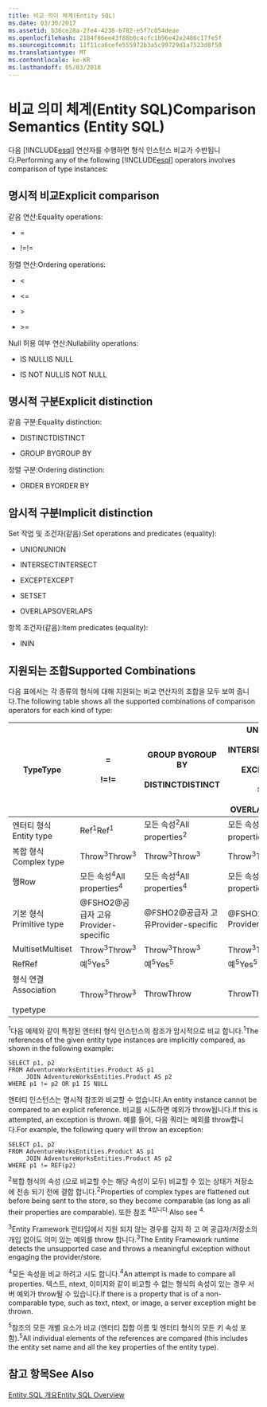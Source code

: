 ```yaml
---
title: 비교 의미 체계(Entity SQL)
ms.date: 03/30/2017
ms.assetid: b36ce28a-2fe4-4236-b782-e5f7c054deae
ms.openlocfilehash: 2184f86ee43f88b0c4cfc1b96e42e2486c17fe5f
ms.sourcegitcommit: 11f11ca6cefe555972b3a5c99729d1a7523d8f50
ms.translationtype: MT
ms.contentlocale: ko-KR
ms.lasthandoff: 05/03/2018
---
```

# <a name="comparison-semantics-entity-sql"></a><span data-ttu-id="6e319-102">비교 의미 체계(Entity SQL)</span><span class="sxs-lookup"><span data-stu-id="6e319-102">Comparison Semantics (Entity SQL)</span></span>
<span data-ttu-id="6e319-103">다음 [!INCLUDE[esql](../../../../../../includes/esql-md.md)] 연산자를 수행하면 형식 인스턴스 비교가 수반됩니다.</span><span class="sxs-lookup"><span data-stu-id="6e319-103">Performing any of the following [!INCLUDE[esql](../../../../../../includes/esql-md.md)] operators involves comparison of type instances:</span></span>  
  
## <a name="explicit-comparison"></a><span data-ttu-id="6e319-104">명시적 비교</span><span class="sxs-lookup"><span data-stu-id="6e319-104">Explicit comparison</span></span>  
 <span data-ttu-id="6e319-105">같음 연산:</span><span class="sxs-lookup"><span data-stu-id="6e319-105">Equality operations:</span></span>  
  
-   =  
  
-   <span data-ttu-id="6e319-106">!=</span><span class="sxs-lookup"><span data-stu-id="6e319-106">!=</span></span>  
  
 <span data-ttu-id="6e319-107">정렬 연산:</span><span class="sxs-lookup"><span data-stu-id="6e319-107">Ordering operations:</span></span>  
  
-   <  
  
-   \<=  
  
-   \>  
  
-   \>=  
  
 <span data-ttu-id="6e319-108">Null 허용 여부 연산:</span><span class="sxs-lookup"><span data-stu-id="6e319-108">Nullability operations:</span></span>  
  
-   <span data-ttu-id="6e319-109">IS NULL</span><span class="sxs-lookup"><span data-stu-id="6e319-109">IS NULL</span></span>  
  
-   <span data-ttu-id="6e319-110">IS NOT NULL</span><span class="sxs-lookup"><span data-stu-id="6e319-110">IS NOT NULL</span></span>  
  
## <a name="explicit-distinction"></a><span data-ttu-id="6e319-111">명시적 구분</span><span class="sxs-lookup"><span data-stu-id="6e319-111">Explicit distinction</span></span>  
 <span data-ttu-id="6e319-112">같음 구분:</span><span class="sxs-lookup"><span data-stu-id="6e319-112">Equality distinction:</span></span>  
  
-   <span data-ttu-id="6e319-113">DISTINCT</span><span class="sxs-lookup"><span data-stu-id="6e319-113">DISTINCT</span></span>  
  
-   <span data-ttu-id="6e319-114">GROUP BY</span><span class="sxs-lookup"><span data-stu-id="6e319-114">GROUP BY</span></span>  
  
 <span data-ttu-id="6e319-115">정렬 구분:</span><span class="sxs-lookup"><span data-stu-id="6e319-115">Ordering distinction:</span></span>  
  
-   <span data-ttu-id="6e319-116">ORDER BY</span><span class="sxs-lookup"><span data-stu-id="6e319-116">ORDER BY</span></span>  
  
## <a name="implicit-distinction"></a><span data-ttu-id="6e319-117">암시적 구분</span><span class="sxs-lookup"><span data-stu-id="6e319-117">Implicit distinction</span></span>  
 <span data-ttu-id="6e319-118">Set 작업 및 조건자(같음):</span><span class="sxs-lookup"><span data-stu-id="6e319-118">Set operations and predicates (equality):</span></span>  
  
-   <span data-ttu-id="6e319-119">UNION</span><span class="sxs-lookup"><span data-stu-id="6e319-119">UNION</span></span>  
  
-   <span data-ttu-id="6e319-120">INTERSECT</span><span class="sxs-lookup"><span data-stu-id="6e319-120">INTERSECT</span></span>  
  
-   <span data-ttu-id="6e319-121">EXCEPT</span><span class="sxs-lookup"><span data-stu-id="6e319-121">EXCEPT</span></span>  
  
-   <span data-ttu-id="6e319-122">SET</span><span class="sxs-lookup"><span data-stu-id="6e319-122">SET</span></span>  
  
-   <span data-ttu-id="6e319-123">OVERLAPS</span><span class="sxs-lookup"><span data-stu-id="6e319-123">OVERLAPS</span></span>  
  
 <span data-ttu-id="6e319-124">항목 조건자(같음):</span><span class="sxs-lookup"><span data-stu-id="6e319-124">Item predicates (equality):</span></span>  
  
-   <span data-ttu-id="6e319-125">IN</span><span class="sxs-lookup"><span data-stu-id="6e319-125">IN</span></span>  
  
## <a name="supported-combinations"></a><span data-ttu-id="6e319-126">지원되는 조합</span><span class="sxs-lookup"><span data-stu-id="6e319-126">Supported Combinations</span></span>  
 <span data-ttu-id="6e319-127">다음 표에서는 각 종류의 형식에 대해 지원되는 비교 연산자의 조합을 모두 보여 줍니다.</span><span class="sxs-lookup"><span data-stu-id="6e319-127">The following table shows all the supported combinations of comparison operators for each kind of type:</span></span>  
  
|<span data-ttu-id="6e319-128">**Type**</span><span class="sxs-lookup"><span data-stu-id="6e319-128">**Type**</span></span>|**=**<br /><br /> <span data-ttu-id="6e319-129">**!=**</span><span class="sxs-lookup"><span data-stu-id="6e319-129">**!=**</span></span>|<span data-ttu-id="6e319-130">**GROUP BY**</span><span class="sxs-lookup"><span data-stu-id="6e319-130">**GROUP BY**</span></span><br /><br /> <span data-ttu-id="6e319-131">**DISTINCT**</span><span class="sxs-lookup"><span data-stu-id="6e319-131">**DISTINCT**</span></span>|<span data-ttu-id="6e319-132">**UNION**</span><span class="sxs-lookup"><span data-stu-id="6e319-132">**UNION**</span></span><br /><br /> <span data-ttu-id="6e319-133">**INTERSECT**</span><span class="sxs-lookup"><span data-stu-id="6e319-133">**INTERSECT**</span></span><br /><br /> <span data-ttu-id="6e319-134">**EXCEPT**</span><span class="sxs-lookup"><span data-stu-id="6e319-134">**EXCEPT**</span></span><br /><br /> <span data-ttu-id="6e319-135">**SET**</span><span class="sxs-lookup"><span data-stu-id="6e319-135">**SET**</span></span><br /><br /> <span data-ttu-id="6e319-136">**OVERLAPS**</span><span class="sxs-lookup"><span data-stu-id="6e319-136">**OVERLAPS**</span></span>|<span data-ttu-id="6e319-137">**IN**</span><span class="sxs-lookup"><span data-stu-id="6e319-137">**IN**</span></span>|<span data-ttu-id="6e319-138">**<   <=**</span><span class="sxs-lookup"><span data-stu-id="6e319-138">**<   <=**</span></span><br /><br /> <span data-ttu-id="6e319-139">**>   >=**</span><span class="sxs-lookup"><span data-stu-id="6e319-139">**>   >=**</span></span>|<span data-ttu-id="6e319-140">**ORDER BY**</span><span class="sxs-lookup"><span data-stu-id="6e319-140">**ORDER BY**</span></span>|<span data-ttu-id="6e319-141">**IS NULL**</span><span class="sxs-lookup"><span data-stu-id="6e319-141">**IS NULL**</span></span><br /><br /> <span data-ttu-id="6e319-142">**NULL이 아닌**</span><span class="sxs-lookup"><span data-stu-id="6e319-142">**IS NOT NULL**</span></span>|  
|-|-|-|-|-|-|-|-|  
|<span data-ttu-id="6e319-143">엔터티 형식</span><span class="sxs-lookup"><span data-stu-id="6e319-143">Entity type</span></span>|<span data-ttu-id="6e319-144">Ref<sup>1</sup></span><span class="sxs-lookup"><span data-stu-id="6e319-144">Ref<sup>1</sup></span></span>|<span data-ttu-id="6e319-145">모든 속성<sup>2</sup></span><span class="sxs-lookup"><span data-stu-id="6e319-145">All properties<sup>2</sup></span></span>|<span data-ttu-id="6e319-146">모든 속성<sup>2</sup></span><span class="sxs-lookup"><span data-stu-id="6e319-146">All properties<sup>2</sup></span></span>|<span data-ttu-id="6e319-147">모든 속성<sup>2</sup></span><span class="sxs-lookup"><span data-stu-id="6e319-147">All properties<sup>2</sup></span></span>|<span data-ttu-id="6e319-148">Throw<sup>3</sup></span><span class="sxs-lookup"><span data-stu-id="6e319-148">Throw<sup>3</sup></span></span>|<span data-ttu-id="6e319-149">Throw<sup>3</sup></span><span class="sxs-lookup"><span data-stu-id="6e319-149">Throw<sup>3</sup></span></span>|<span data-ttu-id="6e319-150">Ref<sup>1</sup></span><span class="sxs-lookup"><span data-stu-id="6e319-150">Ref<sup>1</sup></span></span>|  
|<span data-ttu-id="6e319-151">복합 형식</span><span class="sxs-lookup"><span data-stu-id="6e319-151">Complex type</span></span>|<span data-ttu-id="6e319-152">Throw<sup>3</sup></span><span class="sxs-lookup"><span data-stu-id="6e319-152">Throw<sup>3</sup></span></span>|<span data-ttu-id="6e319-153">Throw<sup>3</sup></span><span class="sxs-lookup"><span data-stu-id="6e319-153">Throw<sup>3</sup></span></span>|<span data-ttu-id="6e319-154">Throw<sup>3</sup></span><span class="sxs-lookup"><span data-stu-id="6e319-154">Throw<sup>3</sup></span></span>|<span data-ttu-id="6e319-155">Throw<sup>3</sup></span><span class="sxs-lookup"><span data-stu-id="6e319-155">Throw<sup>3</sup></span></span>|<span data-ttu-id="6e319-156">Throw<sup>3</sup></span><span class="sxs-lookup"><span data-stu-id="6e319-156">Throw<sup>3</sup></span></span>|<span data-ttu-id="6e319-157">Throw<sup>3</sup></span><span class="sxs-lookup"><span data-stu-id="6e319-157">Throw<sup>3</sup></span></span>|<span data-ttu-id="6e319-158">Throw<sup>3</sup></span><span class="sxs-lookup"><span data-stu-id="6e319-158">Throw<sup>3</sup></span></span>|  
|<span data-ttu-id="6e319-159">행</span><span class="sxs-lookup"><span data-stu-id="6e319-159">Row</span></span>|<span data-ttu-id="6e319-160">모든 속성<sup>4</sup></span><span class="sxs-lookup"><span data-stu-id="6e319-160">All properties<sup>4</sup></span></span>|<span data-ttu-id="6e319-161">모든 속성<sup>4</sup></span><span class="sxs-lookup"><span data-stu-id="6e319-161">All properties<sup>4</sup></span></span>|<span data-ttu-id="6e319-162">모든 속성<sup>4</sup></span><span class="sxs-lookup"><span data-stu-id="6e319-162">All properties<sup>4</sup></span></span>|<span data-ttu-id="6e319-163">Throw<sup>3</sup></span><span class="sxs-lookup"><span data-stu-id="6e319-163">Throw<sup>3</sup></span></span>|<span data-ttu-id="6e319-164">Throw<sup>3</sup></span><span class="sxs-lookup"><span data-stu-id="6e319-164">Throw<sup>3</sup></span></span>|<span data-ttu-id="6e319-165">모든 속성<sup>4</sup></span><span class="sxs-lookup"><span data-stu-id="6e319-165">All properties<sup>4</sup></span></span>|<span data-ttu-id="6e319-166">Throw<sup>3</sup></span><span class="sxs-lookup"><span data-stu-id="6e319-166">Throw<sup>3</sup></span></span>|  
|<span data-ttu-id="6e319-167">기본 형식</span><span class="sxs-lookup"><span data-stu-id="6e319-167">Primitive type</span></span>|<span data-ttu-id="6e319-168">@FSHO2@공급자 고유</span><span class="sxs-lookup"><span data-stu-id="6e319-168">Provider-specific</span></span>|<span data-ttu-id="6e319-169">@FSHO2@공급자 고유</span><span class="sxs-lookup"><span data-stu-id="6e319-169">Provider-specific</span></span>|<span data-ttu-id="6e319-170">@FSHO2@공급자 고유</span><span class="sxs-lookup"><span data-stu-id="6e319-170">Provider-specific</span></span>|<span data-ttu-id="6e319-171">@FSHO2@공급자 고유</span><span class="sxs-lookup"><span data-stu-id="6e319-171">Provider-specific</span></span>|<span data-ttu-id="6e319-172">@FSHO2@공급자 고유</span><span class="sxs-lookup"><span data-stu-id="6e319-172">Provider-specific</span></span>|<span data-ttu-id="6e319-173">@FSHO2@공급자 고유</span><span class="sxs-lookup"><span data-stu-id="6e319-173">Provider-specific</span></span>|<span data-ttu-id="6e319-174">@FSHO2@공급자 고유</span><span class="sxs-lookup"><span data-stu-id="6e319-174">Provider-specific</span></span>|  
|<span data-ttu-id="6e319-175">Multiset</span><span class="sxs-lookup"><span data-stu-id="6e319-175">Multiset</span></span>|<span data-ttu-id="6e319-176">Throw<sup>3</sup></span><span class="sxs-lookup"><span data-stu-id="6e319-176">Throw<sup>3</sup></span></span>|<span data-ttu-id="6e319-177">Throw<sup>3</sup></span><span class="sxs-lookup"><span data-stu-id="6e319-177">Throw<sup>3</sup></span></span>|<span data-ttu-id="6e319-178">Throw<sup>3</sup></span><span class="sxs-lookup"><span data-stu-id="6e319-178">Throw<sup>3</sup></span></span>|<span data-ttu-id="6e319-179">Throw<sup>3</sup></span><span class="sxs-lookup"><span data-stu-id="6e319-179">Throw<sup>3</sup></span></span>|<span data-ttu-id="6e319-180">Throw<sup>3</sup></span><span class="sxs-lookup"><span data-stu-id="6e319-180">Throw<sup>3</sup></span></span>|<span data-ttu-id="6e319-181">Throw<sup>3</sup></span><span class="sxs-lookup"><span data-stu-id="6e319-181">Throw<sup>3</sup></span></span>|<span data-ttu-id="6e319-182">Throw<sup>3</sup></span><span class="sxs-lookup"><span data-stu-id="6e319-182">Throw<sup>3</sup></span></span>|  
|<span data-ttu-id="6e319-183">Ref</span><span class="sxs-lookup"><span data-stu-id="6e319-183">Ref</span></span>|<span data-ttu-id="6e319-184">예<sup>5</sup></span><span class="sxs-lookup"><span data-stu-id="6e319-184">Yes<sup>5</sup></span></span>|<span data-ttu-id="6e319-185">예<sup>5</sup></span><span class="sxs-lookup"><span data-stu-id="6e319-185">Yes<sup>5</sup></span></span>|<span data-ttu-id="6e319-186">예<sup>5</sup></span><span class="sxs-lookup"><span data-stu-id="6e319-186">Yes<sup>5</sup></span></span>|<span data-ttu-id="6e319-187">예<sup>5</sup></span><span class="sxs-lookup"><span data-stu-id="6e319-187">Yes<sup>5</sup></span></span>|<span data-ttu-id="6e319-188">Throw</span><span class="sxs-lookup"><span data-stu-id="6e319-188">Throw</span></span>|<span data-ttu-id="6e319-189">Throw</span><span class="sxs-lookup"><span data-stu-id="6e319-189">Throw</span></span>|<span data-ttu-id="6e319-190">예<sup>5</sup></span><span class="sxs-lookup"><span data-stu-id="6e319-190">Yes<sup>5</sup></span></span>|  
|<span data-ttu-id="6e319-191">형식 연결</span><span class="sxs-lookup"><span data-stu-id="6e319-191">Association</span></span><br /><br /> <span data-ttu-id="6e319-192">type</span><span class="sxs-lookup"><span data-stu-id="6e319-192">type</span></span>|<span data-ttu-id="6e319-193">Throw<sup>3</sup></span><span class="sxs-lookup"><span data-stu-id="6e319-193">Throw<sup>3</sup></span></span>|<span data-ttu-id="6e319-194">Throw</span><span class="sxs-lookup"><span data-stu-id="6e319-194">Throw</span></span>|<span data-ttu-id="6e319-195">Throw</span><span class="sxs-lookup"><span data-stu-id="6e319-195">Throw</span></span>|<span data-ttu-id="6e319-196">Throw</span><span class="sxs-lookup"><span data-stu-id="6e319-196">Throw</span></span>|<span data-ttu-id="6e319-197">Throw<sup>3</sup></span><span class="sxs-lookup"><span data-stu-id="6e319-197">Throw<sup>3</sup></span></span>|<span data-ttu-id="6e319-198">Throw<sup>3</sup></span><span class="sxs-lookup"><span data-stu-id="6e319-198">Throw<sup>3</sup></span></span>|<span data-ttu-id="6e319-199">Throw<sup>3</sup></span><span class="sxs-lookup"><span data-stu-id="6e319-199">Throw<sup>3</sup></span></span>|  
  
 <span data-ttu-id="6e319-200"><sup>1</sup>다음 예제와 같이 특정된 엔터티 형식 인스턴스의 참조가 암시적으로 비교 합니다.</span><span class="sxs-lookup"><span data-stu-id="6e319-200"><sup>1</sup>The references of the given entity type instances are implicitly compared, as shown in the following example:</span></span>  
  
```  
SELECT p1, p2   
FROM AdventureWorksEntities.Product AS p1   
     JOIN AdventureWorksEntities.Product AS p2   
WHERE p1 != p2 OR p1 IS NULL  
```  
  
 <span data-ttu-id="6e319-201">엔터티 인스턴스는 명시적 참조와 비교할 수 없습니다.</span><span class="sxs-lookup"><span data-stu-id="6e319-201">An entity instance cannot be compared to an explicit reference.</span></span> <span data-ttu-id="6e319-202">비교를 시도하면 예외가 throw됩니다.</span><span class="sxs-lookup"><span data-stu-id="6e319-202">If this is attempted, an exception is thrown.</span></span> <span data-ttu-id="6e319-203">예를 들어, 다음 쿼리는 예외를 throw합니다.</span><span class="sxs-lookup"><span data-stu-id="6e319-203">For example, the following query will throw an exception:</span></span>  
  
```  
SELECT p1, p2   
FROM AdventureWorksEntities.Product AS p1   
     JOIN AdventureWorksEntities.Product AS p2   
WHERE p1 != REF(p2)  
```  
  
 <span data-ttu-id="6e319-204"><sup>2</sup>복합 형식의 속성 (으로 비교할 수는 해당 속성이 모두) 비교할 수 있는 상태가 저장소에 전송 되기 전에 결합 합니다.</span><span class="sxs-lookup"><span data-stu-id="6e319-204"><sup>2</sup>Properties of complex types are flattened out before being sent to the store, so they become comparable (as long as all their properties are comparable).</span></span> <span data-ttu-id="6e319-205">또한 참조 <sup>4입니다.</sup></span><span class="sxs-lookup"><span data-stu-id="6e319-205">Also see <sup>4.</sup></span></span>  
  
 <span data-ttu-id="6e319-206"><sup>3</sup>Entity Framework 런타임에서 지원 되지 않는 경우를 감지 하 고 여 공급자/저장소의 개입 없이도 의미 있는 예외를 throw 합니다.</span><span class="sxs-lookup"><span data-stu-id="6e319-206"><sup>3</sup>The Entity Framework runtime detects the unsupported case and throws a meaningful exception without engaging the provider/store.</span></span>  
  
 <span data-ttu-id="6e319-207"><sup>4</sup>모든 속성을 비교 하려고 시도 합니다.</span><span class="sxs-lookup"><span data-stu-id="6e319-207"><sup>4</sup>An attempt is made to compare all properties.</span></span> <span data-ttu-id="6e319-208">텍스트, ntext, 이미지와 같이 비교할 수 없는 형식의 속성이 있는 경우 서버 예외가 throw될 수 있습니다.</span><span class="sxs-lookup"><span data-stu-id="6e319-208">If there is a property that is of a non-comparable type, such as text, ntext, or image, a server exception might be thrown.</span></span>  
  
 <span data-ttu-id="6e319-209"><sup>5</sup>참조의 모든 개별 요소가 비교 (엔터티 집합 이름 및 엔터티 형식의 모든 키 속성 포함).</span><span class="sxs-lookup"><span data-stu-id="6e319-209"><sup>5</sup>All individual elements of the references are compared (this includes the entity set name and all the key properties of the entity type).</span></span>  
  
## <a name="see-also"></a><span data-ttu-id="6e319-210">참고 항목</span><span class="sxs-lookup"><span data-stu-id="6e319-210">See Also</span></span>  
 [<span data-ttu-id="6e319-211">Entity SQL 개요</span><span class="sxs-lookup"><span data-stu-id="6e319-211">Entity SQL Overview</span></span>](../../../../../../docs/framework/data/adonet/ef/language-reference/entity-sql-overview.md)
